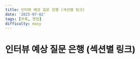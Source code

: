 ```yaml
---
title: 인터뷰 예상 질문 은행 (섹션별 링크)
date: '2025-07-02'
tags: [부록, 면접]
difficulty: easy
---
```


# 인터뷰 예상 질문 은행 (섹션별 링크)
